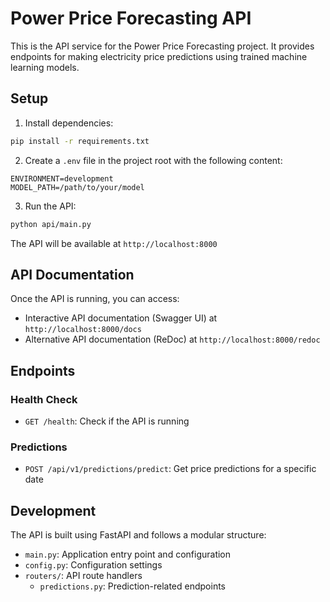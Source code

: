 # Power Price Forecasting API

This is the API service for the Power Price Forecasting project. It provides endpoints for making electricity price predictions using trained machine learning models.

## Setup

1. Install dependencies:
```bash
pip install -r requirements.txt
```

2. Create a `.env` file in the project root with the following content:
```env
ENVIRONMENT=development
MODEL_PATH=/path/to/your/model
```

3. Run the API:
```bash
python api/main.py
```

The API will be available at `http://localhost:8000`

## API Documentation

Once the API is running, you can access:
- Interactive API documentation (Swagger UI) at `http://localhost:8000/docs`
- Alternative API documentation (ReDoc) at `http://localhost:8000/redoc`

## Endpoints

### Health Check
- `GET /health`: Check if the API is running

### Predictions
- `POST /api/v1/predictions/predict`: Get price predictions for a specific date

## Development

The API is built using FastAPI and follows a modular structure:
- `main.py`: Application entry point and configuration
- `config.py`: Configuration settings
- `routers/`: API route handlers
  - `predictions.py`: Prediction-related endpoints
